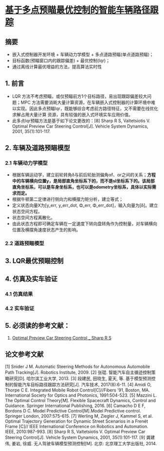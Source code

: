 # [基于多点预瞄最优控制的智能车辆路径跟踪](https://mp.weixin.qq.com/s?__biz=MzI1ODYwOTkzNg==&mid=2247492889&idx=1&sn=2b32137f94114fd3996176a3ce78a3ff&chksm=ea072366dd70aa70cb2f227ded168ca083023489613153908b633aa75d97b5a797b3c6e27406&mpshare=1&scene=1&srcid=0107jtWtJicJ7g1J9fpo6SfI#rd)

## 摘要
* 嵌入式控制器开发环境 + 车辆动力学模型 + 多点道路预瞄(单点道路预瞄)；
* 目标函数(预瞄窗口内的跟踪偏差) + 最优控制(lqr)；
* 通过离线计算最优增益的方法，提高算法实时性

## 1. 前言
* LQR 方法不考虑预瞄，或仅预瞄前方1个目标路径，易出现跟踪偏差较大问题；MPC 方法需要消耗大量计算资源，在车辆嵌入式控制器的计算环境中难以实现。因此多点预瞄lqr，既能够综合考虑前方路径特征，又不需要在线优化求解占用大量计算 资源，具有较强的嵌入式环境实车应用价值。
* 此多点lqr预瞄方法是基于如下论文更改的：[8] Sharp R S, Valtetsiotis V. Optimal Preview Car Steering Control[J]. Vehicle System Dynamics, 2001, 35(1):101-117.

## 2. 车辆及道路预瞄模型
### 2.1 车辆动力学模型
* 根据车辆运动学，建立前轮转角δ与前后轮胎测偏角αf、αr之间的关系；**方程中的车辆横向位置y，是局部直角坐标系下的，而不是sl坐标系下的。该局部直角坐标系，可以是车身坐标系，也可以是odometry坐标系，具体以实际需求而定。**
* 根据牛顿第二定律进行侧向力和横摆力矩分析，建立等式；
* 定义状态向量X为[y_err, y_err_dot, Φ_err, Φ_err_dot]，输入向量为[δ]。建立状态空间方程。
* 状态空间方程离散化。
* 由此状态方程即可确定车辆在一定速度下转向盘转角作为控制量，对车辆横向位置及横摆角速度状态产生的影响。
### 2.2 道路预瞄模型

## 3. LQR最优预瞄控制


## 4. 仿真及实车验证
### 4.1 仿真结果
### 4.2 实车验证


## 5. 必须读的参考文献：
1. [Optimal Preview Car Steering Control _ Sharp R S](https://books.google.com.hk/books?hl=zh-TW&lr=&id=B42t4X1yV8UC&oi=fnd&pg=PA101&dq=Optimal+Preview+Car+Steering+Control%5BJ%5D.+Vehicle+System+Dynamics,&ots=2-DbnOQ5FQ&sig=p8InR1S2t9yH-2NtVFNNbTJhbJo&redir_esc=y#v=onepage&q=Optimal%20Preview%20Car%20Steering%20Control%5BJ%5D.%20Vehicle%20System%20Dynamics%2C&f=false)


## 论文参考文献
[1] Snider J M. Automatic Steering Methods for Autonomous Automobile Path Tracking[J]. Robotics Institute, 2009.
[2] 张琨. 智能汽车自主循迹控制策略研究[D]. 哈尔滨工业大学, 2013.
[3] 段建民, 田晓生, 夏天, 等. 基于模型预测控制的智能汽车目标路径跟踪方法研究[J]. 汽车技术, 2017(8):6-11.
[4] Amidi O, Thorpe C E. Integrated Mobile Robot Control[C]//Fibers '91, Boston, MA. International Society for Optics and Photonics, 1991:504-523.
[5] Mazzini L. The Optimal Control Theory[M]. Flexible Spacecraft Dynamics, Control and Guidance. Springer International Publishing, 2016.
[6] Camacho D E F, Bordons D C. Model Predictive Control[M].Model Predictive control. Springer London, 2007:575-615.
[7] Werling M, Ziegler J, Kammel S, et al. Optimal Trajectory Generation for Dynamic Street Scenarios in a Frenét Frame [C]// IEEE International Conference on Robotics and Automation. IEEE, 2010:987-993.
[8] Sharp R S, Valtetsiotis V. Optimal Preview Car Steering Control[J]. Vehicle System Dynamics, 2001, 35(1):101-117.
[9] 龚建伟, 姜岩, 徐威. 无人驾驶车辆模型预测控制[M]. 北京: 北京理工大学出版社, 2014.
